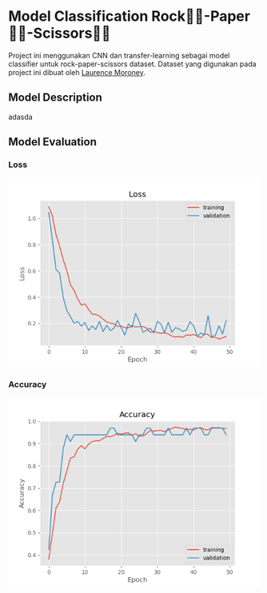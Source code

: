 # Model Classification Rock✊🏼-Paper✋🏼-Scissors✌🏼

Project ini menggunakan CNN dan transfer-learning sebagai model classifier untuk rock-paper-scissors dataset. 
Dataset yang digunakan pada project ini dibuat oleh [Laurence Moroney](https://laurencemoroney.com/datasets.html).

## Model Description

adasda

## Model Evaluation

### Loss
![](images/plot.png)

### Accuracy
![](images/plot_acc.png)
